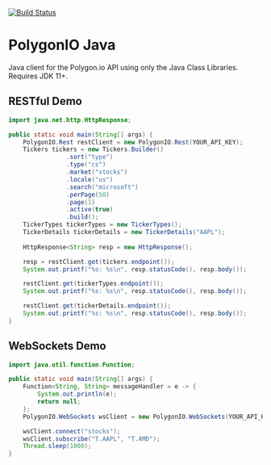 [![Build Status](https://travis-ci.org/wirrickelliot/polygon-java-client.svg?branch=master)](https://travis-ci.org/wirrickelliot/polygon-java-client)
# PolygonIO Java
Java client for the Polygon.io API using only the Java Class Libraries. Requires JDK 11+.

## RESTful Demo

```java
import java.net.http.HttpResponse;

public static void main(String[] args) {
    PolygonIO.Rest restClient = new PolygonIO.Rest(YOUR_API_KEY);
    Tickers tickers = new Tickers.Builder()
                .sort("type")
                .type("cs")
                .market("stocks")
                .locale("us")
                .search("microsoft")
                .perPage(50)
                .page(1)
                .active(true)
                .build();
    TickerTypes tickerTypes = new TickerTypes();
    TickerDetails tickerDetails = new TickerDetails("AAPL");
    
    HttpResponse<String> resp = new HttpResponse();

    resp = restClient.get(tickers.endpoint());
    System.out.printf("%s: %s\n", resp.statusCode(), resp.body());

    restClient.get(tickerTypes.endpoint());
    System.out.printf("%s: %s\n", resp.statusCode(), resp.body());

    restClient.get(tickerDetails.endpoint());
    System.out.printf("%s: %s\n", resp.statusCode(), resp.body());
}
```

## WebSockets Demo

```java
import java.util.function.Function;

public static void main(String[] args) {
    Function<String, String> messageHandler = e -> {
        System.out.println(e);
        return null;
    };
    PolygonIO.WebSockets wsClient = new PolygonIO.WebSockets(YOUR_API_KEY, messageHandler);

    wsClient.connect("stocks");
    wsClient.subscribe("T.AAPL", "T.AMD");
    Thread.sleep(1000);
}
```
